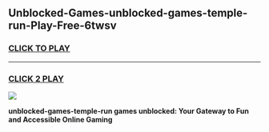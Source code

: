 
## Unblocked-Games-unblocked-games-temple-run-Play-Free-6twsv
<h3>
<a href="https://premium76.site?title=unblocked-games-temple-run&ref=23A">CLICK TO PLAY</a></h3>
<hr>

<h3>
<a href="https://premium76.site?title=unblocked-games-temple-run&ref=23A">CLICK 2 PLAY</a>
  
</h3>

<a href="https://premium76.site?title=unblocked-games-temple-run&ref=23A"><img src="https://clearcache.store/games.png"></a>


**unblocked-games-temple-run games unblocked: Your Gateway to Fun and Accessible Online Gaming**

